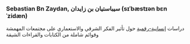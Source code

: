 ### Sebastian Bn Zaydan, سيباستيان بن زايدان (sɪˈbæstɪən bɛn ˈzidæn)
دراسات [إنسانية-رقمية](https://en.wikipedia.org/wiki/Digital_humanities) حول تأثير الفكر الشرقي والاستعماري على مجتمعات المهمشة وقوائم شاملة من الكتابات والقراءات الشيقة 

<!--
**sebastian-bn-zaydan/sebastian-bn-zaydan** is a ✨ _special_ ✨ repository because its `README.md` (this file) appears on your GitHub profile.

Here are some ideas to get you started:

- 🔭 I’m currently working on ...
- 🌱 I’m currently learning ...
- 👯 I’m looking to collaborate on ...
- 🤔 I’m looking for help with ...
- 💬 Ask me about ...
- 📫 How to reach me: ...
- 😄 Pronouns: ...
- ⚡ Fun fact: ...
-->
